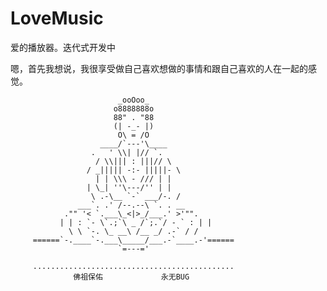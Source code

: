 # LoveMusic
爱的播放器。迭代式开发中

嗯，首先我想说，我很享受做自己喜欢想做的事情和跟自己喜欢的人在一起的感觉。

                            _ooOoo_
                           o8888888o
                           88" . "88
                           (| -_- |)
                            O\ = /O
                        ____/`---'\____
                      .   ' \\| |// `.
                       / \\||| : |||// \
                     / _||||| -:- |||||- \
                       | | \\\ - /// | |
                     | \_| ''\---/'' | |
                      \ .-\__ `-` ___/-. /
                   ___`. .' /--.--\ `. . __
                ."" '< `.___\_<|>_/___.' >'"".
               | | : `- \`.;`\ _ /`;.`/ - ` : | |
                 \ \ `-. \_ __\ /__ _/ .-` / /
         ======`-.____`-.___\_____/___.-`____.-'======
                            `=---='

         .............................................
                  佛祖保佑             永无BUG
